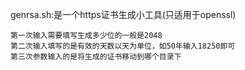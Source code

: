 genrsa.sh:是一个https证书生成小工具(只适用于openssl)
```
第一次输入需要填写生成多少位的一般是2048
第二次输入填写的是有效的天数以天为单位，如50年输入18250即可
第三次参数输入的是将生成的证书移动到哪个目录下
```
